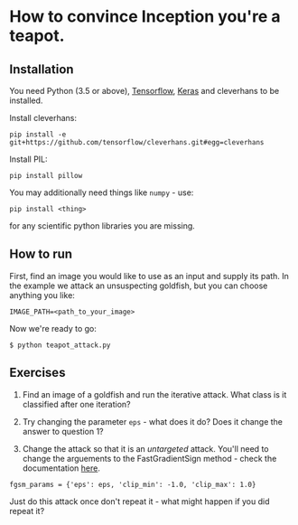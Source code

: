 # How to convince Inception you're a teapot.



## Installation

You need Python (3.5 or above), [Tensorflow](https://www.tensorflow.org/install/), [Keras](https://keras.io/) and cleverhans to be installed.  

Install cleverhans:
~~~
pip install -e git+https://github.com/tensorflow/cleverhans.git#egg=cleverhans
~~~

Install PIL:
~~~
pip install pillow
~~~

You may additionally need things like `numpy` - use: 
~~~
pip install <thing>
~~~
for any scientific python libraries you are missing.


## How to run

First, find an image you would like to use as an input and supply its path.  In the example we attack an unsuspecting goldfish, but you can choose anything you like:

~~~
IMAGE_PATH=<path_to_your_image>
~~~


Now we're ready to go:

~~~
$ python teapot_attack.py
~~~



## Exercises

1. Find an image of a goldfish and run the iterative attack.  What class is it classified after one iteration?

2. Try changing the parameter `eps` - what does it do?  Does it change the answer to question 1?

3. Change the attack so that it is an *untargeted* attack.  You'll need to change the arguements to the FastGradientSign method - check the documentation [here](https://cleverhans.readthedocs.io/en/latest/source/attacks.html). 

~~~
fgsm_params = {'eps': eps, 'clip_min': -1.0, 'clip_max': 1.0}
~~~

Just do this attack once don't repeat it - what might happen if you did repeat it?
